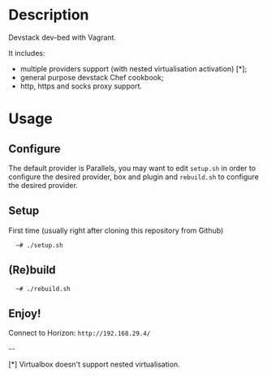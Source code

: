 # Description

Devstack dev-bed with Vagrant.

It includes:

* multiple providers support (with nested virtualisation activation) [*];
* general purpose devstack Chef cookbook;
* http, https and socks proxy support.

# Usage

## Configure

The default provider is Parallels, you may want to edit `setup.sh` in order to configure the desired provider, box and plugin and `rebuild.sh` to configure the desired provider.

## Setup

First time (usually right after cloning this repository from Github)

```
  ~# ./setup.sh
```

## (Re)build

```
  ~# ./rebuild.sh
```

## Enjoy!

Connect to Horizon: `http://192.168.29.4/`

--

[*] Virtualbox doesn't support nested virtualisation.
